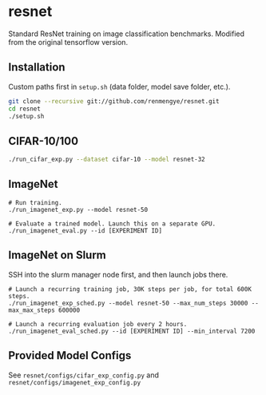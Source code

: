 # resnet
Standard ResNet training on image classification benchmarks. Modified from the original tensorflow version.

## Installation
Custom paths first in `setup.sh` (data folder, model save folder, etc.).
```bash
git clone --recursive git://github.com/renmengye/resnet.git
cd resnet
./setup.sh
```

## CIFAR-10/100
```bash
./run_cifar_exp.py --dataset cifar-10 --model resnet-32
```

## ImageNet
```
# Run training.
./run_imagenet_exp.py --model resnet-50

# Evaluate a trained model. Launch this on a separate GPU. 
./run_imagenet_eval.py --id [EXPERIMENT ID]
```

## ImageNet on Slurm
SSH into the slurm manager node first, and then launch jobs there.
```
# Launch a recurring training job, 30K steps per job, for total 600K steps.
./run_imagenet_exp_sched.py --model resnet-50 --max_num_steps 30000 --max_max_steps 600000

# Launch a recurring evaluation job every 2 hours.
./run_imagenet_eval_sched.py --id [EXPERIMENT ID] --min_interval 7200
```

## Provided Model Configs
See `resnet/configs/cifar_exp_config.py` and `resnet/configs/imagenet_exp_config.py`
